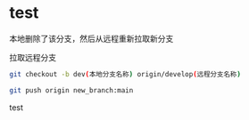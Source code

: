 # test

本地删除了该分支，然后从远程重新拉取新分支



拉取远程分支

```bash
git checkout -b dev(本地分支名称) origin/develop(远程分支名称)
```

```bash
git push origin new_branch:main
```

test
